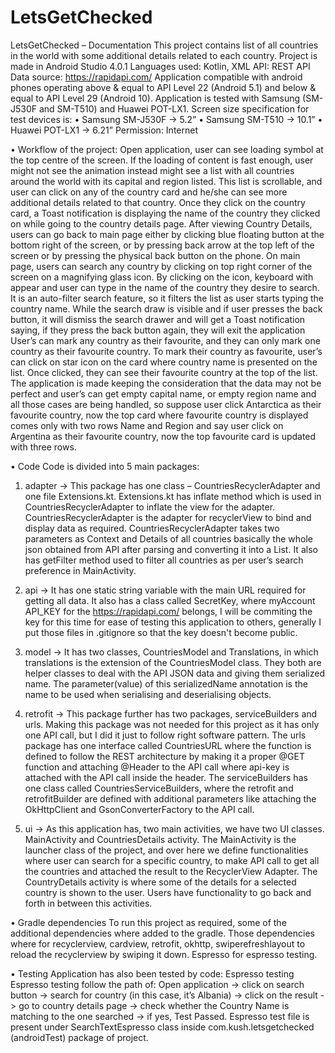# LetsGetChecked
LetsGetChecked – Documentation
This project contains list of all countries in the world with some additional details related to each country.
Project is made in Android Studio 4.0.1
Languages used: Kotlin, XML
API: REST API
Data source: https://rapidapi.com/
Application compatible with android phones operating above & equal to API Level 22 (Android 5.1) and below & equal to API Level 29 (Android 10).
Application is tested with Samsung (SM-J530F and SM-T510) and Huawei POT-LX1.
Screen size specification for test devices is:
•	Samsung SM-J530F -> 5.2”
•	Samsung SM-T510 -> 10.1”
•	Huawei POT-LX1 -> 6.21”
Permission: Internet

•	Workflow of the project:
Open application, user can see loading symbol at the top centre of the screen. If the loading of content is fast enough, user might not see the animation instead might see a list with all countries around the world with its capital and region listed. This list is scrollable, and user can click on any of the country card and he/she can see more additional details related to that country. Once they click on the country card, a Toast notification is displaying the name of the country they clicked on while going to the country details page.
After viewing Country Details, users can go back to main page either by clicking blue floating button at the bottom right of the screen, or by pressing back arrow at the top left of the screen or by pressing the physical back button on the phone.
On main page, users can search any country by clicking on top right corner of the screen on a magnifying glass icon. By clicking on the icon, keyboard with appear and user can type in the name of the country they desire to search. It is an auto-filter search feature, so it filters the list as user starts typing the country name. While the search draw is visible and if user presses the back button, it will dismiss the search drawer and will get a Toast notification saying, if they press the back button again, they will exit the application
User’s can mark any country as their favourite, and they can only mark one country as their favourite country. To mark their country as favourite, user’s can click on star icon on the card where country name is presented on the list. Once clicked, they can see their favourite country at the top of the list.
The application is made keeping the consideration that the data may not be perfect and user’s can get empty capital name, or empty region name and all those cases are being handled, so suppose user click Antarctica as their favourite country, now the top card where favourite country is displayed comes only with two rows Name and Region and say user click on Argentina as their favourite country, now the top favourite card is updated with three rows.

•	Code
Code is divided into 5 main packages:
1.	adapter ->
This package has one class – CountriesRecyclerAdapter and one file Extensions.kt. Extensions.kt has inflate method which is used in CountriesRecyclerAdapter to inflate the view for the adapter. 
CountriesRecyclerAdapter is the adapter for recyclerView to bind and display data as required.
CountriesRecyclerAdapter takes two parameters as Context and Details of all countries basically the whole json obtained from API after parsing and converting it into a List. It also has getFilter method used to filter all countries as per user’s search preference in MainActivity.

2.	api ->
It has one static string variable with the main URL required for getting all data.
It also has a class called SecretKey, where myAccount API_KEY for the https://rapidapi.com/ belongs, I will be commiting the key for this time for ease of testing this application to others, generally I put those files in .gitignore so that the key doesn't become public.

3.	model ->
It has two classes, CountriesModel and Translations, in which translations is the extension of the CountriesModel class. They both are helper classes to deal with the API JSON data and giving them serialized name. The parameter(value) of this serializedName annotation is the name to be used when serialising and deserialising objects.

4.	retrofit ->
This package further has two packages, serviceBuilders and urls. Making this package was not needed for this project as it has only one API call, but I did it just to follow right software pattern. 
The urls package has one interface called CountriesURL where the function is defined to follow the REST architecture by making it a proper @GET function and attaching @Header to the API call where api-key is attached with the API call inside the header.
The serviceBuilders has one class called CountriesServiceBuilders, where the retrofit and retrofitBuilder are defined with additional parameters like attaching the OkHttpClient and GsonConverterFactory to the API call.

5.	ui ->
As this application has, two main activities, we have two UI classes. MainActivity and CountriesDetails activity.
The MainActivity is the launcher class of the project, and over here we define functionalities where user can search for a specific country, to make API call to get all the countries and attached the result to the RecyclerView Adapter.
The CountryDetails activity is where some of the details for a selected country is shown to the user. 
Users have functionality to go back and forth in between this activities.

•	Gradle dependencies
To run this project as required, some of the additional dependencies where added to the gradle.
Those dependencies where for recyclerview, cardview, retrofit, okhttp, swiperefreshlayout to reload the recyclerview by swiping it down. Espresso for espresso testing.

•	Testing 
Application has also been tested by code: Espresso testing 
Espresso testing follow the path of:
Open application -> click on search button -> search for country (in this case, it’s Albania) -> click on the result -> go to country details page -> check whether the Country Name is matching to the one searched -> if yes, Test Passed. 
Espresso test file is present under SearchTextEspresso class inside com.kush.letsgetchecked (androidTest) package of project.

